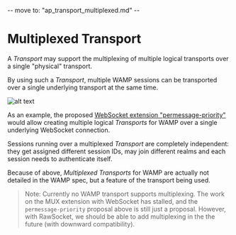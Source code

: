 -- move to: "ap_transport_multiplexed.md" --

# Multiplexed Transport

A *Transport* may support the multiplexing of multiple logical transports over a single "physical" transport.

By using such a *Transport*, multiple WAMP sessions can be transported over a single underlying transport at the same time.

![alt text](../figure/sessions3.png "Transports, Sessions and Peers")

As an example, the proposed [WebSocket extension "permessage-priority"](https://github.com/oberstet/permessage-priority/blob/master/draft-oberstein-hybi-permessage-priority.txt) would allow creating multiple logical *Transports* for WAMP over a single underlying WebSocket connection.

Sessions running over a multiplexed *Transport* are completely independent: they get assigned different session IDs, may join different realms and each session needs to authenticate itself.

Because of above, *Multiplexed Transports* for WAMP are actually not detailed in the WAMP spec, but a feature of the transport being used.

> Note: Currently no WAMP transport supports multiplexing. The work on the MUX extension with WebSocket has stalled, and the `permessage-priority` proposal above is still just a proposal. However, with RawSocket, we should be able to add multiplexing in the the future (with downward compatibility).
